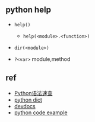 ## python help

+ `help()`
    + `help(<module>.<function>)`

+ `dir(<module>)`

+ `?<var>` module,method

## ref
+ [Python语法速查](https://wklchris.github.io/blog/Python/index.html)
+ [python dict](https://www.w3cschool.cn/python/dict)
+ [devdocs](https://devdocs.io/python~3.9/library/os)
+ [python code example](https://www.programcreek.com/python/)

